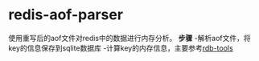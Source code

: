 # redis-aof-parser
使用重写后的aof文件对redis中的数据进行内存分析。
**步骤**
-解析aof文件，将key的信息保存到sqlite数据库
-计算key的内存信息，主要参考[rdb-tools](https://github.com/sripathikrishnan/redis-rdb-tools)
